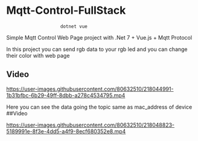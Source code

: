 # Mqtt-Control-FullStack
                        dotnet vue
Simple Mqtt Control Web Page project with .Net 7 + Vue.js + Mqtt Protocol

In this project you can send rgb data to your rgb led and you can change their color with web page

## Video


https://user-images.githubusercontent.com/80632510/218044991-1b31bfbc-6b29-49ff-8dbb-a278c4534795.mp4


Here you can see the data going the topic same as mac_address of device
##Video





https://user-images.githubusercontent.com/80632510/218048823-5189991e-8f3e-4dd5-a4f9-8ecf680352e8.mp4

